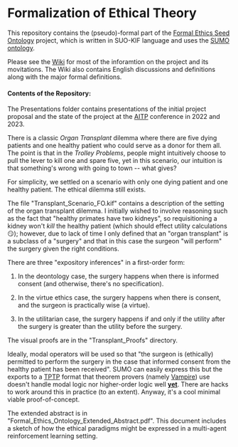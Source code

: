 # Formalization of Ethical Theory

This repository contains the (pseudo)-formal part of the [Formal Ethics Seed Ontology](https://gardenofminds.art/esowiki/main/) project, which is written in SUO-KIF language and uses the [SUMO ontology](https://github.com/ontologyportal/sumo).

Please see the [Wiki](https://gardenofminds.art/esowiki/main/) for most of the inforamtion on the project and its movitations.  The Wiki also contains English discussions and definitions along with the major formal definitions.

#### Contents of the Repository:

The Presentations folder contains presentations of the initial project proposal and the state of the project at the [AITP](http://aitp-conference.org/) conference in 2022 and 2023.

There is a classic _Organ Transplant_ dilemma where there are five dying patients and one healthy patient who could serve as a donor for them all.  The point is that in the _Trolley Problems_, people might intuitively choose to pull the lever to kill one and spare five, yet in this scenario, our intuition is that something's wrong with going to town -- what gives?

For simplicity, we settled on a scenario with only one dying patient and one healthy patient.  The ethical dilemma still exists.

The file "Transplant_Scenario_FO.kif" contains a description of the setting of the organ transplant dilemma.  I initially wished to involve reasoning such as the fact that "healthy primates have two kidneys", so requisitioning a kidney won't _kill_ the healthy patient (which should effect utility calculations 😏); however, due to lack of time I only defined that an "organ transplant" is a subclass of a "surgery" and that in this case the surgeon "will perform" the surgery given the right conditions. 

There are three "expository inferences" in a first-order form:

1) In the deontology case, the surgery happens when there is informed consent (and otherwise, there's no specification).

2) In the virtue ethics case, the surgery happens when there is consent, and the surgeon is practically wise (a virtue).

3) In the utilitarian case, the surgery happens if and only if the utility after the surgery is greater than the utility before the surgery.

The visual proofs are in the "Transplant_Proofs" directory.

Ideally, modal operators will be used so that "the surgeon is (ethically) permitted to perform the surgery in the case that informed consent from the healthy patient has been received".  SUMO can easily express this but the exports to a [TPTP](https://www.tptp.org/) format that theorem provers (namely [Vampire](https://vprover.github.io/)) use doesn't handle modal logic nor higher-order logic well [__yet__](http://aitp-conference.org/2022/abstract/AITP_2022_paper_18.pdf).  There are hacks to work around this in practice (to an extent).  Anyway, it's a cool minimal viable proof-of-concept.


The extended abstract is in "Formal_Ethics_Ontology_Extended_Abstract.pdf".  This document includes a sketch of how the ethical paradigms might be expressed in a multi-agent reinforcement learning setting.

